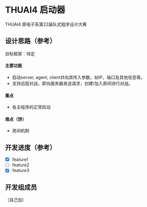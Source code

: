 # THUAI4 启动器
THUAI4 原电子系第22届队式程序设计大赛

## 设计思路（参考）
目标框架：待定

#### 主要功能

- 启动server, agent, client并向其传入参数，如IP，端口及其他信息等。
- 支持远程对战，即向服务器发送请求，创建/加入房间进行对战。

#### 重点

- 各主程序的正常启动

#### 难点（饼）

- 房间机制

## 开发进度（参考）

- [x] feature1
- [ ] feature2
- [x] feature3

## 开发组成员
（自己加）